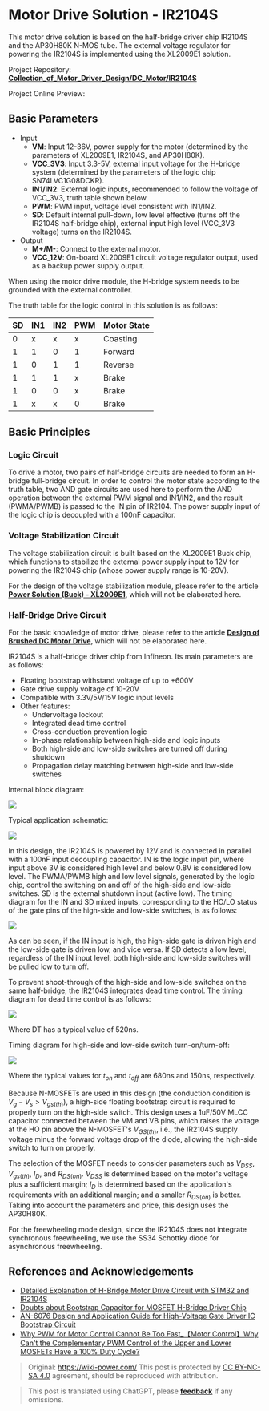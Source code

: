 # Motor Drive Solution - IR2104S

This motor drive solution is based on the half-bridge driver chip IR2104S and the AP30H80K N-MOS tube. The external voltage regulator for powering the IR2104S is implemented using the XL2009E1 solution.

Project Repository: [**Collection_of_Motor_Driver_Design/DC_Motor/IR2104S**](https://github.com/linyuxuanlin/Collection_of_Motor_Driver_Design/tree/main/DC_Motor/IR2104S)

Project Online Preview:

<div class="altium-iframe-viewer">
  <div
    class="altium-ecad-viewer"
    data-project-src="https://github.com/linyuxuanlin/Collection_of_Motor_Driver_Design/raw/main/DC_Motor/IR2104S/IR2104S.zip"
  ></div>
</div>

## Basic Parameters

- Input
  - **VM**: Input 12-36V, power supply for the motor (determined by the parameters of XL2009E1, IR2104S, and AP30H80K).
  - **VCC_3V3**: Input 3.3-5V, external input voltage for the H-bridge system (determined by the parameters of the logic chip SN74LVC1G08DCKR).
  - **IN1/IN2**: External logic inputs, recommended to follow the voltage of VCC_3V3, truth table shown below.
  - **PWM**: PWM input, voltage level consistent with IN1/IN2.
  - **SD**: Default internal pull-down, low level effective (turns off the IR2104S half-bridge chip), external input high level (VCC_3V3 voltage) turns on the IR2104S.
- Output
  - **M+/M-**: Connect to the external motor.
  - **VCC_12V**: On-board XL2009E1 circuit voltage regulator output, used as a backup power supply output.

When using the motor drive module, the H-bridge system needs to be grounded with the external controller.

The truth table for the logic control in this solution is as follows:

| SD  | IN1 | IN2 | PWM | Motor State |
| --- | --- | --- | --- | ----------- |
| 0   | x   | x   | x   | Coasting    |
| 1   | 1   | 0   | 1   | Forward     |
| 1   | 0   | 1   | 1   | Reverse     |
| 1   | 1   | 1   | x   | Brake       |
| 1   | 0   | 0   | x   | Brake       |
| 1   | x   | x   | 0   | Brake       |

## Basic Principles

### Logic Circuit

To drive a motor, two pairs of half-bridge circuits are needed to form an H-bridge full-bridge circuit. In order to control the motor state according to the truth table, two AND gate circuits are used here to perform the AND operation between the external PWM signal and IN1/IN2, and the result (PWMA/PWMB) is passed to the IN pin of IR2104. The power supply input of the logic chip is decoupled with a 100nF capacitor.

### Voltage Stabilization Circuit

The voltage stabilization circuit is built based on the XL2009E1 Buck chip, which functions to stabilize the external power supply input to 12V for powering the IR2104S chip (whose power supply range is 10-20V).

For the design of the voltage stabilization module, please refer to the article [**Power Solution (Buck) - XL2009E1**](https://wiki-power.com/%E7%94%B5%E6%BA%90%E6%96%B9%E6%A1%88%EF%BC%88Buck%EF%BC%89-XL2009E1), which will not be elaborated here.

### Half-Bridge Drive Circuit

For the basic knowledge of motor drive, please refer to the article [**Design of Brushed DC Motor Drive**](https://wiki-power.com/%E7%9B%B4%E6%B5%81%E6%9C%89%E5%88%B7%E7%94%B5%E6%9C%BA%E9%A9%B1%E5%8A%A8%E7%9A%84%E8%AE%BE%E8%AE%A1), which will not be elaborated here.

IR2104S is a half-bridge driver chip from Infineon. Its main parameters are as follows:

- Floating bootstrap withstand voltage of up to +600V
- Gate drive supply voltage of 10-20V
- Compatible with 3.3V/5V/15V logic input levels
- Other features:
  - Undervoltage lockout
  - Integrated dead time control
  - Cross-conduction prevention logic
  - In-phase relationship between high-side and logic inputs
  - Both high-side and low-side switches are turned off during shutdown
  - Propagation delay matching between high-side and low-side switches

Internal block diagram:

![](https://img.wiki-power.com/d/wiki-media/img/20220407155726.png)

Typical application schematic:

![](https://img.wiki-power.com/d/wiki-media/img/20220407155457.png)

In this design, the IR2104S is powered by 12V and is connected in parallel with a 100nF input decoupling capacitor. IN is the logic input pin, where input above 3V is considered high level and below 0.8V is considered low level. The PWMA/PWMB high and low level signals, generated by the logic chip, control the switching on and off of the high-side and low-side switches. SD is the external shutdown input (active low). The timing diagram for the IN and SD mixed inputs, corresponding to the HO/LO status of the gate pins of the high-side and low-side switches, is as follows:

![](https://img.wiki-power.com/d/wiki-media/img/20220407153203.png)

As can be seen, if the IN input is high, the high-side gate is driven high and the low-side gate is driven low, and vice versa. If SD detects a low level, regardless of the IN input level, both high-side and low-side switches will be pulled low to turn off.

To prevent shoot-through of the high-side and low-side switches on the same half-bridge, the IR2104S integrates dead time control. The timing diagram for dead time control is as follows:

![](https://img.wiki-power.com/d/wiki-media/img/20220407153300.png)

Where DT has a typical value of 520ns.

Timing diagram for high-side and low-side switch turn-on/turn-off:

![](https://img.wiki-power.com/d/wiki-media/img/20220407153941.png)

Where the typical values for $t_{on}$ and $t_{off}$ are 680ns and 150ns, respectively.

Because N-MOSFETs are used in this design (the conduction condition is $V_g-V_s>V_{gs(th)}$), a high-side floating bootstrap circuit is required to properly turn on the high-side switch. This design uses a 1uF/50V MLCC capacitor connected between the VM and VB pins, which raises the voltage at the HO pin above the N-MOSFET's $V_{GS(th)}$, i.e., the IR2104S supply voltage minus the forward voltage drop of the diode, allowing the high-side switch to turn on properly.

The selection of the MOSFET needs to consider parameters such as $V_{DSS}$, $V_{gs(th)}$, $I_D$, and $R_{DS(on)}$. $V_{DSS}$ is determined based on the motor's voltage plus a sufficient margin; $I_D$ is determined based on the application's requirements with an additional margin; and a smaller $R_{DS(on)}$ is better. Taking into account the parameters and price, this design uses the AP30H80K.

For the freewheeling mode design, since the IR2104S does not integrate synchronous freewheeling, we use the SS34 Schottky diode for asynchronous freewheeling.

## References and Acknowledgements

- [Detailed Explanation of H-Bridge Motor Drive Circuit with STM32 and IR2104S](https://blog.csdn.net/qq_39400113/article/details/108909800)
- [Doubts about Bootstrap Capacitor for MOSFET H-Bridge Driver Chip](https://www.amobbs.com/thread-5716927-1-1.html)
- [AN-6076 Design and Application Guide for High-Voltage Gate Driver IC Bootstrap Circuit](http://file.elecfans.com/web1/M00/0E/2C/pIYBAFocSwiAd48MAA0ls-d5YeY046.pdf)
- [Why PWM for Motor Control Cannot Be Too Fast\_【Motor Control】Why Can't the Complementary PWM Control of the Upper and Lower MOSFETs Have a 100% Duty Cycle?](https://blog.csdn.net/weixin_39883129/article/details/111642277)

> Original: <https://wiki-power.com/>
> This post is protected by [CC BY-NC-SA 4.0](https://creativecommons.org/licenses/by/4.0/deed.en) agreement, should be reproduced with attribution.

> This post is translated using ChatGPT, please [**feedback**](https://github.com/linyuxuanlin/Wiki_MkDocs/issues/new) if any omissions.
